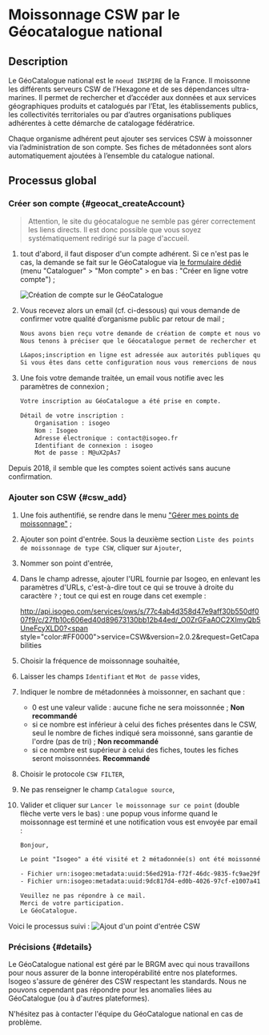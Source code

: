 # Moissonnage CSW par le Géocatalogue national

## Description

Le GéoCatalogue national est le `noeud INSPIRE` de la France. Il moissonne les différents serveurs CSW de l’Hexagone et de ses dépendances ultra-marines. Il permet de rechercher et d’accéder aux données et aux services géographiques produits et catalogués par l’Etat, les établissements publics, les collectivités territoriales ou par d’autres organisations publiques adhérentes à cette démarche de catalogage fédératrice.

Chaque organisme adhérent peut ajouter ses services CSW à moissonner via l’administration de son compte. Ses fiches de métadonnées sont alors automatiquement ajoutées à l’ensemble du catalogue national.

## Processus global

### Créer son compte {#geocat_createAccount}

> Attention, le site du géocatalogue ne semble pas gérer correctement les liens directs. Il est donc possible que vous soyez systématiquement redirigé sur la page d&apos;accueil.

1. tout d&apos;abord, il faut disposer d&apos;un compte adhérent. Si ce n&apos;est pas le cas, la demande se fait sur le GéoCatalogue via [le formulaire dédié](http://www.geocatalogue.fr/#!CreateAccountTileForward) (menu "Cataloguer" > "Mon compte" > en bas : "Créer en ligne votre compte") ;

    ![Création de compte sur le GéoCatalogue](/assets/annex_GeoCatalogueFR_signInForm.png)

2. Vous recevez alors un email (cf. ci-dessous) qui vous demande de confirmer votre qualité d’organisme public par retour de mail ;

    ```txt
    Nous avons bien reçu votre demande de création de compte et nous vous remercions de votre intérêt pour le Géocatalogue.
    Nous tenons à préciser que le Géocatalogue permet de rechercher et consulter les métadonnées sans qu'il soit nécessaire de s'inscrire en ligne.

    L&apos;inscription en ligne est adressée aux autorités publiques qui souhaitent publier leurs métadonnées géographiques, en accord avec la Directive européenne INSPIRE (voir les conditions d&apos;utilisation du Géocatalogue).
    Si vous êtes dans cette configuration nous vous remercions de nous le confirmer en réponse à ce mail. Nous vous ferons alors parvenir un identifiant et un mot de passe vous permettant de cataloguer vos métadonnées.
    ```

3. Une fois votre demande traitée, un email vous notifie avec les paramètres de connexion ;

    ```txt
    Votre inscription au GéoCatalogue a été prise en compte.

    Détail de votre inscription :
        Organisation : isogeo
        Nom : Isogeo
        Adresse électronique : contact@isogeo.fr
        Identifiant de connexion : isogeo
        Mot de passe : M@uX2pAs7

    ```

Depuis 2018, il semble que les comptes soient activés sans aucune confirmation.

### Ajouter son CSW {#csw_add}

1. Une fois authentifié, se rendre dans le menu ["Gérer mes points de moissonnage"](http://geocatalogue.fr/geocatadmin/admin/ListHarvestPoint.do) ;

2. Ajouter son point d&apos;entrée. Sous la deuxième section `Liste des points de moissonnage de type CSW`, cliquer sur `Ajouter`,

3. Nommer son point d&apos;entrée,

4. Dans le champ adresse, ajouter l&apos;URL fournie par Isogeo, en enlevant les paramètres d&apos;URLs, c&apos;est-à-dire tout ce qui se trouve à droite du caractère `?` ; tout ce qui est en rouge dans cet exemple :

    http://api.isogeo.com/services/ows/s/77c4ab4d358d47e9aff30b550df007f9/c/27fb10c606ed40d89673130bb12b44ed/_O0ZrGFaAOC2XImyQb5UneFcyXLD0?<span style="color:#FF0000">service=CSW&version=2.0.2&request=GetCapabilities</span>

5. Choisir la fréquence de moissonnage souhaitée,

6. Laisser les champs `Identifiant` et `Mot de passe` vides,

7. Indiquer le nombre de métadonnées à moissonner, en sachant que :
    * 0 est une valeur valide : aucune fiche ne sera moissonnée ; **Non recommandé**
    * si ce nombre est inférieur à celui des fiches présentes dans le CSW, seul le nombre de fiches indiqué sera moissonné, sans garantie de l&apos;ordre (pas de tri) ; **Non recommandé**
    * si ce nombre est supérieur à celui des fiches, toutes les fiches seront moissonnées. **Recommandé**

8. Choisir le protocole `CSW FILTER`,

9. Ne pas renseigner le champ `Catalogue source`,

10. Valider et cliquer sur `Lancer le moissonnage sur ce point` (double flèche verte vers le bas) : une popup vous informe quand le moissonnage est terminé et une notification vous est envoyée par email :

    ```txt
    Bonjour,

    Le point "Isogeo" a été visité et 2 métadonnée(s) ont été moissonnées :

    - Fichier urn:isogeo:metadata:uuid:56ed291a-f72f-46dc-9835-fc9ae29fe938 ("Stades de la coupe du monde de football - 2014")  avec succès.
    - Fichier urn:isogeo:metadata:uuid:9dc817d4-ed0b-4026-97cf-e1007a410f0c ("Cantons - France métropolitaine - 2013")  avec succès.

    Veuillez ne pas répondre à ce mail.
    Merci de votre participation.
    Le GéoCatalogue.
    ```

Voici le processus suivi :
![Ajout d&apos;un point d&apos;entrée CSW](/assets/annex_GeoCatalogueFR_entryPointsAddConfig.gif "Configurer son point d&apos;entrée CSW")

### Précisions {#details}

Le GéoCatalogue national est géré par le BRGM avec qui nous travaillons pour nous assurer de la bonne interopérabilité entre nos plateformes. Isogeo s&apos;assure de générer des CSW respectant les standards. Nous ne pouvons cependant pas répondre pour les anomalies liées au GéoCatalogue (ou à d&apos;autres plateformes).

N&apos;hésitez pas à contacter l&apos;équipe du GéoCatalogue national en cas de problème.
